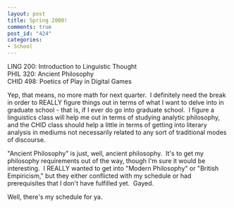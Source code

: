 ```yaml
--- 
layout: post
title: Spring 2008!
comments: true
post_id: "424"
categories:
- School
---
```

<p>LING 200: Introduction to Linguistic Thought   <br />PHIL 320: Ancient Philosophy    <br />CHID 498: Poetics of Play in Digital Games</p>  <p>Yep, that means, no more math for next quarter.&nbsp; I definitely need the break in order to REALLY figure things out in terms of what I want to delve into in graduate school - that is, if I ever do go into graduate school.&nbsp; I figure a linguistics class will help me out in terms of studying analytic philosophy, and the CHID class should help a little in terms of getting into literary analysis in mediums not necessarily related to any sort of traditional modes of discourse.</p>  <p>"Ancient Philosophy" is just, well, ancient philosophy.&nbsp; It's to get my philosophy requirements out of the way, though I'm sure it would be interesting.&nbsp; I REALLY wanted to get into "Modern Philosophy" or "British Empiricism," but they either conflicted with my schedule or had prerequisites that I don't have fulfilled yet.&nbsp; Gayed.</p>  <p>Well, there's my schedule for ya.</p>
